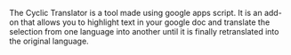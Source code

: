 The Cyclic Translator is a tool made using google apps script. It is an add-on that allows you to highlight text in your google doc and translate the selection from one language into another until it is finally retranslated into the original language.
